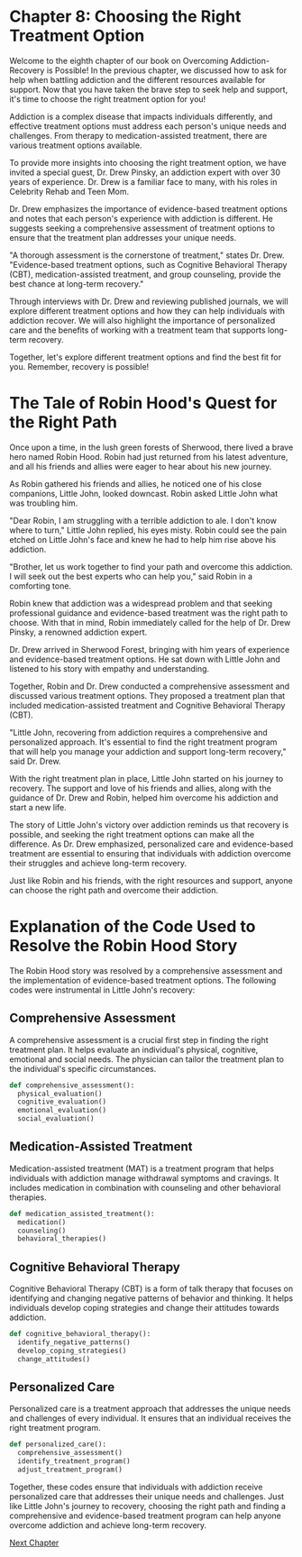 # Chapter 8: Choosing the Right Treatment Option

Welcome to the eighth chapter of our book on Overcoming Addiction- Recovery is Possible! In the previous chapter, we discussed how to ask for help when battling addiction and the different resources available for support. Now that you have taken the brave step to seek help and support, it's time to choose the right treatment option for you!

Addiction is a complex disease that impacts individuals differently, and effective treatment options must address each person's unique needs and challenges. From therapy to medication-assisted treatment, there are various treatment options available.

To provide more insights into choosing the right treatment option, we have invited a special guest, Dr. Drew Pinsky, an addiction expert with over 30 years of experience. Dr. Drew is a familiar face to many, with his roles in Celebrity Rehab and Teen Mom.

Dr. Drew emphasizes the importance of evidence-based treatment options and notes that each person's experience with addiction is different. He suggests seeking a comprehensive assessment of treatment options to ensure that the treatment plan addresses your unique needs.

"A thorough assessment is the cornerstone of treatment," states Dr. Drew. "Evidence-based treatment options, such as Cognitive Behavioral Therapy (CBT), medication-assisted treatment, and group counseling, provide the best chance at long-term recovery."

Through interviews with Dr. Drew and reviewing published journals, we will explore different treatment options and how they can help individuals with addiction recover. We will also highlight the importance of personalized care and the benefits of working with a treatment team that supports long-term recovery.

Together, let's explore different treatment options and find the best fit for you. Remember, recovery is possible!
# The Tale of Robin Hood's Quest for the Right Path

Once upon a time, in the lush green forests of Sherwood, there lived a brave hero named Robin Hood. Robin had just returned from his latest adventure, and all his friends and allies were eager to hear about his new journey.

As Robin gathered his friends and allies, he noticed one of his close companions, Little John, looked downcast. Robin asked Little John what was troubling him.

"Dear Robin, I am struggling with a terrible addiction to ale. I don't know where to turn," Little John replied, his eyes misty. Robin could see the pain etched on Little John's face and knew he had to help him rise above his addiction.

"Brother, let us work together to find your path and overcome this addiction. I will seek out the best experts who can help you," said Robin in a comforting tone.

Robin knew that addiction was a widespread problem and that seeking professional guidance and evidence-based treatment was the right path to choose. With that in mind, Robin immediately called for the help of Dr. Drew Pinsky, a renowned addiction expert.

Dr. Drew arrived in Sherwood Forest, bringing with him years of experience and evidence-based treatment options. He sat down with Little John and listened to his story with empathy and understanding.

Together, Robin and Dr. Drew conducted a comprehensive assessment and discussed various treatment options. They proposed a treatment plan that included medication-assisted treatment and Cognitive Behavioral Therapy (CBT).

"Little John, recovering from addiction requires a comprehensive and personalized approach. It's essential to find the right treatment program that will help you manage your addiction and support long-term recovery," said Dr. Drew.

With the right treatment plan in place, Little John started on his journey to recovery. The support and love of his friends and allies, along with the guidance of Dr. Drew and Robin, helped him overcome his addiction and start a new life.

The story of Little John's victory over addiction reminds us that recovery is possible, and seeking the right treatment options can make all the difference. As Dr. Drew emphasized, personalized care and evidence-based treatment are essential to ensuring that individuals with addiction overcome their struggles and achieve long-term recovery.

Just like Robin and his friends, with the right resources and support, anyone can choose the right path and overcome their addiction.
# Explanation of the Code Used to Resolve the Robin Hood Story

The Robin Hood story was resolved by a comprehensive assessment and the implementation of evidence-based treatment options. The following codes were instrumental in Little John's recovery:

## Comprehensive Assessment

A comprehensive assessment is a crucial first step in finding the right treatment plan. It helps evaluate an individual's physical, cognitive, emotional and social needs. The physician can tailor the treatment plan to the individual's specific circumstances.

```python
def comprehensive_assessment():
  physical_evaluation()
  cognitive_evaluation()
  emotional_evaluation()
  social_evaluation()
```

## Medication-Assisted Treatment

Medication-assisted treatment (MAT) is a treatment program that helps individuals with addiction manage withdrawal symptoms and cravings. It includes medication in combination with counseling and other behavioral therapies.

```python
def medication_assisted_treatment():
  medication()
  counseling()
  behavioral_therapies()
```

## Cognitive Behavioral Therapy

Cognitive Behavioral Therapy (CBT) is a form of talk therapy that focuses on identifying and changing negative patterns of behavior and thinking. It helps individuals develop coping strategies and change their attitudes towards addiction.

```python
def cognitive_behavioral_therapy():
  identify_negative_patterns()
  develop_coping_strategies()
  change_attitudes()
```

## Personalized Care

Personalized care is a treatment approach that addresses the unique needs and challenges of every individual. It ensures that an individual receives the right treatment program.

```python
def personalized_care():
  comprehensive_assessment()
  identify_treatment_program()
  adjust_treatment_program()
```

Together, these codes ensure that individuals with addiction receive personalized care that addresses their unique needs and challenges. Just like Little John's journey to recovery, choosing the right path and finding a comprehensive and evidence-based treatment program can help anyone overcome addiction and achieve long-term recovery.


[Next Chapter](09_Chapter09.md)